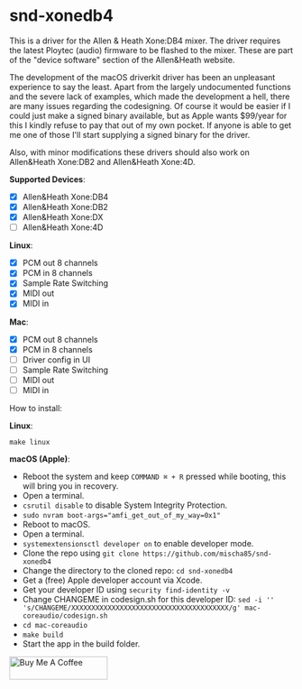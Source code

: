 # snd-xonedb4

This is a driver for the Allen & Heath Xone:DB4 mixer. The driver requires the latest Ploytec (audio) firmware to be flashed to the mixer. These are part of the "device software" section of the Allen&Heath website.

The development of the macOS driverkit driver has been an unpleasant experience to say the least. Apart from the largely undocumented functions and the severe lack of examples, which made the development a hell, there are many issues regarding the codesigning. Of course it would be easier if I could just make a signed binary available, but as Apple wants $99/year for this I kindly refuse to pay that out of my own pocket. If anyone is able to get me one of those I'll start supplying a signed binary for the driver.

Also, with minor modifications these drivers should also work on Allen&Heath Xone:DB2 and Allen&Heath Xone:4D.

**Supported Devices**:

- [x] Allen&Heath Xone:DB4
- [x] Allen&Heath Xone:DB2
- [x] Allen&Heath Xone:DX
- [ ] Allen&Heath Xone:4D

**Linux**:

- [x] PCM out 8 channels
- [x] PCM in 8 channels
- [x] Sample Rate Switching
- [x] MIDI out
- [x] MIDI in

**Mac**:

- [x] PCM out 8 channels
- [x] PCM in 8 channels
- [ ] Driver config in UI
- [ ] Sample Rate Switching
- [ ] MIDI out
- [ ] MIDI in

How to install:

**Linux**:

```
make linux
```

**macOS (Apple)**:

- Reboot the system and keep ```COMMAND ⌘ + R``` pressed while booting, this will bring you in recovery.
- Open a terminal.
- ```csrutil disable``` to disable System Integrity Protection.
- ```sudo nvram boot-args="amfi_get_out_of_my_way=0x1"```
- Reboot to macOS.
- Open a terminal.
- ```systemextensionsctl developer on``` to enable developer mode.
- Clone the repo using ```git clone https://github.com/mischa85/snd-xonedb4```
- Change the directory to the cloned repo: ```cd snd-xonedb4```
- Get a (free) Apple developer account via Xcode.
- Get your developer ID using ```security find-identity -v```
- Change CHANGEME in codesign.sh for this developer ID: ```sed -i '' 's/CHANGEME/XXXXXXXXXXXXXXXXXXXXXXXXXXXXXXXXXXXXXXX/g' mac-coreaudio/codesign.sh```
- ```cd mac-coreaudio```
- ```make build```
- Start the app in the build folder.

<a href="https://www.buymeacoffee.com/mischa85" target="_blank"><img src="https://cdn.buymeacoffee.com/buttons/default-orange.png" alt="Buy Me A Coffee" height="41" width="174"></a>
